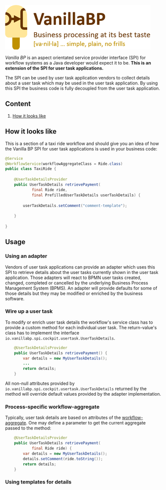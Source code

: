 ![](./readme/vanillabp-headline.png)

*Vanilla BP* is an aspect orientated service provider interface (SPI) for workflow systems as a Java developer would expect it to be. **This is an extension of the SPI for user task applications.**

The SPI can be used by user task application vendors to collect details about a user task which may be used in the user task application. By using this SPI the business code is fully decoupled from the user task application.
  
## Content

1. [How it looks like](#how-it-looks-like)

## How it looks like

This is a section of a taxi ride workflow and should give you an idea of how the Vanilla BP SPI for user task applications is used in your business code:

```java
@Service
@WorkflowService(workflowAggregateClass = Ride.class)
public class TaxiRide {

    @UserTaskDetailsProvider
    public UserTaskDetails retrievePayment(
            final Ride ride,
            final PrefilledUserTaskDetails userTaskDetails) {
            
        userTaskDetails.setComment("comment-template");
            
    }

}
```

## Usage

### Using an adapter

Vendors of user task applications can provide an adapter which uses this SPI to retrieve details about the user tasks currently shown in the user task application. Those adapters will react to BPMN user tasks created, changed, completed or cancelled by the underlying Business Process Management System (BPMS). An adapter will provide defaults for some of those details but they may be modified or enriched by the business software.

### Wire up a user task

To modify or enrich user task details the workflow's service class has to provide a custom method for each individual user task. The return-value's class has to implement the interface `io.vanillabp.spi.cockpit.usertask.UserTaskDetails`.

```java
    @UserTaskDetailsProvider
    public UserTaskDetails retrievePayment() {
        var details = new MyUserTaskDetails();
        ...
        return details;
    }
```

All non-null attributes provided by `io.vanillabp.spi.cockpit.usertask.UserTaskDetails` returned by the method will override default values provided by the adapter implementation.

### Process-specific workflow-aggregate

Typically, user task details are based on attributes of the [workflow-aggregate](https://github.com/vanillabp/spi-for-java/blob/main/README.md#process-specific-workflow-aggregate). One may define a parameter to get the current aggregate passed to the method:

```java
    @UserTaskDetailsProvider
    public UserTaskDetails retrievePayment(
            final Ride ride) {
        var details = new MyUserTaskDetails();
        details.setComment(ride.toString());
        return details;
    }
```

### Using templates for details

